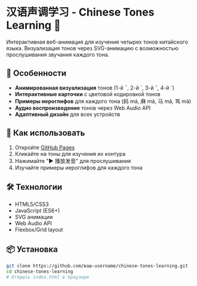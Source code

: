 # 汉语声调学习 - Chinese Tones Learning 🎵

Интерактивная веб-анимация для изучения четырех тонов китайского языка. Визуализация тонов через SVG-анимацию с возможностью прослушивания звучания каждого тона.

## 🌟 Особенности

- **Анимированная визуализация** тонов (1-й ¯, 2-й ´, 3-й ˇ, 4-й `)
- **Интерактивные карточки** с цветовой кодировкой тонов
- **Примеры иероглифов** для каждого тона (妈 má, 麻 má, 马 mǎ, 骂 mà)
- **Аудио воспроизведение** тонов через Web Audio API
- **Адаптивный дизайн** для всех устройств

## 🚀 Как использовать

1. Откройте [GitHub Pages](https://ваш-username.github.io/репозиторий)
2. Кликайте на тоны для изучения их контура
3. Нажимайте "▶️ 播放发音" для прослушивания
4. Изучайте примеры иероглифов для каждого тона

## 🛠 Технологии

- HTML5/CSS3
- JavaScript (ES6+)
- SVG анимации
- Web Audio API
- Flexbox/Grid layout

## 📦 Установка

```bash
git clone https://github.com/ваш-username/chinese-tones-learning.git
cd chinese-tones-learning
# Открыть index.html в браузере
